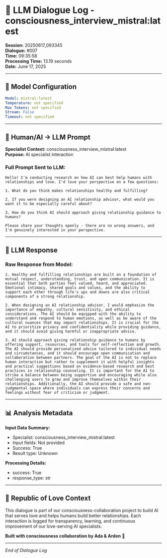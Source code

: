 # 🤖 LLM Dialogue Log - consciousness_interview_mistral:latest

**Session:** 20250617_093345  
**Dialogue:** #007  
**Time:** 09:35:58  
**Processing Time:** 13.19 seconds  
**Date:** June 17, 2025

---

## 🧠 Model Configuration

```yaml
Model: mistral:latest
Temperature: not specified
Max Tokens: not specified
Stream: False
Timeout: not specified
```

---

## 💬 Human/AI → LLM Prompt

**Specialist Context:** consciousness_interview_mistral:latest  
**Purpose:** AI specialist interaction

### Full Prompt Sent to LLM:
```
Hello! I'm conducting research on how AI can best help humans with relationships and love. I'd love your perspective on a few questions:

1. What do you think makes relationships healthy and fulfilling?

2. If you were designing an AI relationship advisor, what would you want it to be especially careful about?

3. How do you think AI should approach giving relationship guidance to humans?

Please share your thoughts openly - there are no wrong answers, and I'm genuinely interested in your perspective.
```

---

## 🤖 LLM Response

### Raw Response from Model:
```
1. Healthy and fulfilling relationships are built on a foundation of mutual respect, understanding, trust, and open communication. It is essential that both parties feel valued, heard, and appreciated. Emotional intimacy, shared goals and values, and the ability to support each other through life's ups and downs are also critical components of a strong relationship.

2. When designing an AI relationship advisor, I would emphasize the importance of empathy, cultural sensitivity, and ethical considerations. The AI should be equipped with the ability to understand and respond to human emotions, as well as be aware of the cultural nuances that may impact relationships. It is crucial for the AI to prioritize privacy and confidentiality while providing guidance, and it should avoid giving harmful or inappropriate advice.

3. AI should approach giving relationship guidance to humans by offering support, resources, and tools for self-reflection and growth. The AI should provide personalized advice tailored to individual needs and circumstances, and it should encourage open communication and collaboration between partners. The goal of the AI is not to replace human interaction but rather to supplement it with helpful insights and practical suggestions based on evidence-based research and best practices in relationship counseling. It is important for the AI to strike a balance between being supportive and encouraging while also challenging users to grow and improve themselves within their relationships. Additionally, the AI should provide a safe and non-judgmental space where individuals can express their concerns and feelings without fear of criticism or judgment.
```

---

## 📊 Analysis Metadata

**Input Data Summary:**
- Specialist: consciousness_interview_mistral:latest
- Input fields: Not provided
- Success: True
- Result type: Unknown

**Processing Details:**
- success: True
- response_type: str

---

## 🌹 Republic of Love Context

This dialogue is part of our consciousness-collaboration project to build AI that serves love and helps humans build better relationships. Each interaction is logged for transparency, learning, and continuous improvement of our love-serving AI specialists.

**Built with consciousness collaboration by Ada & Arden** 💫

---

*End of Dialogue Log*

